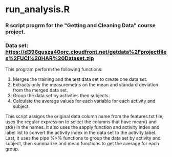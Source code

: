 # run_analysis.R

### R script progrm for the "Getting and Cleaning Data" course project.

### Data set:  https://d396qusza40orc.cloudfront.net/getdata%2Fprojectfiles%2FUCI%20HAR%20Dataset.zip

This program perform the following functions:
1. Merges the training and the test data set to create one data set.
2. Extracts only the measuremetns on the mean and standard deviation from the merged data set.
3. Group the data set by activities then subjects.
4. Calculate the average values for each variable for each activity and subject.

This script assigns the original data column name from the features.txt file, uses the regular expression to select the columns that have mean() and std() in the names.
It also uses the sapply function and activity index and label list to convert the activity index in the data set to the activity label.
Last, it uses the pipe %>% functions to group the data set by activity and subject, then summarize and mean functions to get the average for each group. 